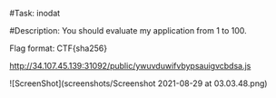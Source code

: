 #Task: inodat

#Description:
You should evaluate my application from 1 to 100.

Flag format: CTF{sha256}



http://34.107.45.139:31092/public/ywuvduwifvbypsauigvcbdsa.js


![ScreenShot](screenshots/Screenshot 2021-08-29 at 03.03.48.png)